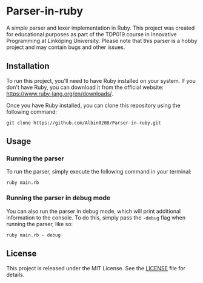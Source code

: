 # Parser-in-ruby
A simple parser and lexer implementation in Ruby. This project was created for educational purposes as part of the TDP019 course in Innovative Programming at Linköping University. Please note that this parser is a hobby project and may contain bugs and other issues.

## Installation
To run this project, you'll need to have Ruby installed on your system. If you don't have Ruby, you can download it from the official website: https://www.ruby-lang.org/en/downloads/.

Once you have Ruby installed, you can clone this repository using the following command:

``git clone https://github.com/Albin0208/Parser-in-ruby.git``

## Usage

### Running the parser
To run the parser, simply execute the following command in your terminal:


```ruby main.rb```

### Running the parser in debug mode
You can also run the parser in debug mode, which will print additional information to the console. To do this, simply pass the ``-debug`` flag when running the parser, like so:

```ruby main.rb - debug```

## License
This project is released under the MIT License. See the [LICENSE](https://github.com/Albin0208/Parser-in-ruby/blob/master/LICENSE) file for details.